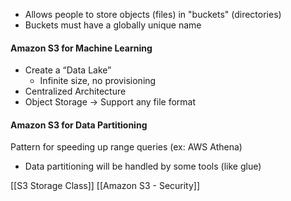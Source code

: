 - Allows people to store objects (files) in "buckets" (directories)
- Buckets must have a globally unique name


#### Amazon S3 for Machine Learning
- Create a “Data Lake”
	- Infinite size, no provisioning
- Centralized Architecture
- Object Storage -> Support any file format

#### Amazon S3 for Data Partitioning
Pattern for speeding up range queries (ex: AWS Athena)
- Data partitioning will be handled by some tools (like glue)

[[S3 Storage Class]]
[[Amazon S3 - Security]]


